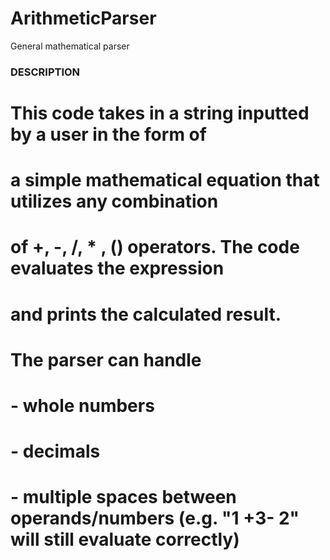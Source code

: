 # ArithmeticParser
General mathematical parser

### DESCRIPTION ###
# This code takes in a string inputted by a user in the form of 
# a simple mathematical equation that utilizes any combination 
# of +, -, /, * , () operators. The code evaluates the expression
# and prints the calculated result.
#
# The parser can handle 
# - whole numbers 
# - decimals
# - multiple spaces between operands/numbers (e.g. "1   +3-  2" will still evaluate correctly)
